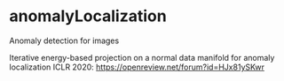 # anomalyLocalization
Anomaly detection for images

Iterative energy-based projection on a normal data manifold for anomaly localization
ICLR 2020: https://openreview.net/forum?id=HJx81ySKwr